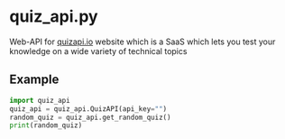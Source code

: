 # quiz_api.py
Web-API for [quizapi.io](https://quizapi.io) website which is a SaaS which lets you test your knowledge on a wide variety of technical topics

## Example
```python
import quiz_api
quiz_api = quiz_api.QuizAPI(api_key="")
random_quiz = quiz_api.get_random_quiz()
print(random_quiz)
```
